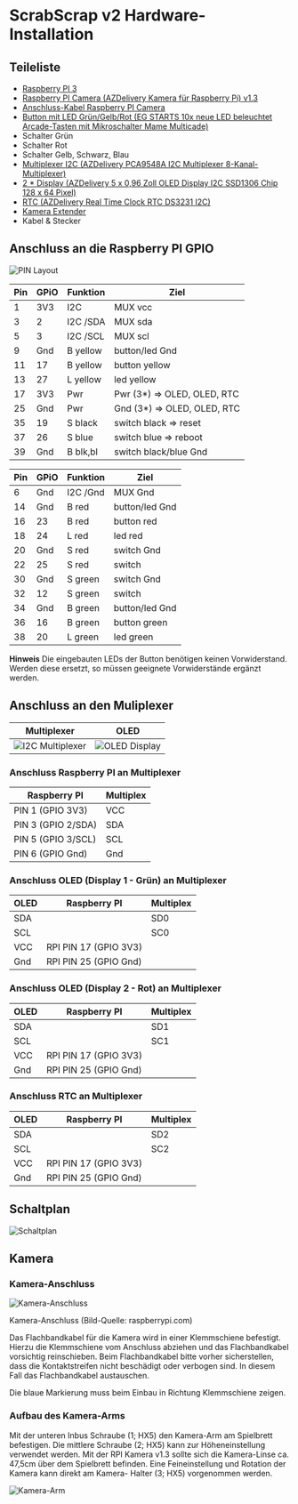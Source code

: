 # ScrabScrap v2 Hardware-Installation

## Teileliste

* [Raspberry PI 3](https://www.raspberrypi.com/products/raspberry-pi-3-model-b/)
* [Raspberry PI Camera (AZDelivery Kamera für Raspberry Pi) v1.3](https://www.az-delivery.de/products/raspberrykamerav1-3)
* [Anschluss-Kabel Raspberry PI Camera](https://www.az-delivery.de/products/200cm-ersatz-flexkabel-fur-raspberry-pi-kamera-und-das-raspberry-pi-display)
* [Button mit LED Grün/Gelb/Rot (EG STARTS 10x neue LED beleuchtet Arcade-Tasten mit Mikroschalter Mame Multicade)](https://www.amazon.de/gp/product/B01N549IDL)
* Schalter Grün
* Schalter Rot
* Schalter Gelb, Schwarz, Blau
* [Multiplexer I2C (AZDelivery PCA9548A I2C Multiplexer 8-Kanal-Multiplexer)](https://www.az-delivery.de/products/tca9548a-i2c-iic-multiplexer)
* [2 * Display (AZDelivery 5 x 0,96 Zoll OLED Display I2C SSD1306 Chip 128 x 64 Pixel)](https://www.az-delivery.de/products/0-96zolldisplay)
* [RTC (AZDelivery Real Time Clock RTC DS3231 I2C)](https://www.az-delivery.de/products/ds3231-real-time-clock)
* [Kamera Extender](https://www.berrybase.de/kamerakabelverbinder-fuer-raspberry-pi-15-pin-zu-15-pin)
* Kabel & Stecker

<div style="display:none;page-break-after: always;">\pagebreak</div>

## Anschluss an die Raspberry PI GPIO

![PIN Layout](images/pin-layout.png)

Pin | GPiO | Funktion | Ziel
----|------|----------|-----
1   | 3V3  | I2C      | MUX vcc
3   | 2    | I2C /SDA | MUX sda
5   | 3    | I2C /SCL | MUX scl
9   | Gnd  | B yellow | button/led Gnd
11  | 17   | B yellow | button yellow
13  | 27   | L yellow | led yellow
17  | 3V3  | Pwr      | Pwr (3*) => OLED, OLED, RTC
25  | Gnd  | Pwr      | Gnd (3*) => OLED, OLED, RTC
35  | 19   | S black  | switch black => reset
37  | 26   | S blue   | switch blue  => reboot
39  | Gnd  | B blk,bl | switch black/blue Gnd

Pin | GPiO | Funktion | Ziel
----|------|----------|-----
6   | Gnd  | I2C /Gnd | MUX Gnd
14  | Gnd  | B red    | button/led Gnd
16  | 23   | B red    | button red
18  | 24   | L red    | led red
20  | Gnd  | S red    | switch Gnd
22  | 25   | S red    | switch
30  | Gnd  | S green  | switch Gnd
32  | 12   | S green  | switch
34  | Gnd  | B green  | button/led Gnd
36  | 16   | B green  | button green
38  | 20   | L green  | led green

__Hinweis__ Die eingebauten LEDs der Button benötigen keinen Vorwiderstand. Werden diese ersetzt,
so müssen geeignete Vorwiderstände ergänzt werden.

<div style="display:none;page-break-after: always;">\pagebreak</div>

## Anschluss an den Muliplexer

| Multiplexer                                  | OLED                             |
|----------------------------------------------|----------------------------------|
| ![I2C Multiplexer](images/multiplexer.png)   | ![OLED Display](images/oled.png) |

### Anschluss Raspberry PI an Multiplexer

| Raspberry PI       | Multiplex |
|--------------------|-----------|
| PIN 1 (GPIO 3V3)   | VCC       |
| PIN 3 (GPIO 2/SDA) | SDA       |
| PIN 5 (GPIO 3/SCL) | SCL       |
| PIN 6 (GPIO Gnd)   | Gnd       |

### Anschluss OLED (Display 1 - Grün) an Multiplexer

| OLED | Raspberry PI          | Multiplex |
|------|-----------------------|-----------|
| SDA  |                       | SD0       |
| SCL  |                       | SC0       |
| VCC  | RPI PIN 17 (GPIO 3V3) |           |
| Gnd  | RPI PIN 25 (GPIO Gnd) |           |

### Anschluss OLED (Display 2 - Rot) an Multiplexer

| OLED | Raspberry PI          | Multiplex |
|------|-----------------------|-----------|
| SDA  |                       | SD1       |
| SCL  |                       | SC1       |
| VCC  | RPI PIN 17 (GPIO 3V3) |           |
| Gnd  | RPI PIN 25 (GPIO Gnd) |           |

### Anschluss RTC an Multiplexer

| OLED | Raspberry PI          | Multiplex |
|------|-----------------------|-----------|
| SDA  |                       | SD2       |
| SCL  |                       | SC2       |
| VCC  | RPI PIN 17 (GPIO 3V3) |           |
| Gnd  | RPI PIN 25 (GPIO Gnd) |           |

## Schaltplan

![Schaltplan](images/circuit-diagram.png)

## Kamera

### Kamera-Anschluss

![Kamera-Anschluss](images/camera-connector.png)

Kamera-Anschluss (Bild-Quelle: raspberrypi.com)

Das Flachbandkabel für die Kamera wird in einer Klemmschiene befestigt.
Hierzu die Klemmschiene vom Anschluss abziehen und das Flachbandkabel
vorsichtig reinschieben. Beim Flachbandkabel bitte vorher sicherstellen,
dass die Kontaktstreifen nicht beschädigt oder verbogen sind. In diesem
Fall das Flachbandkabel austauschen.

Die blaue Markierung muss beim Einbau in Richtung Klemmschiene zeigen.

### Aufbau des Kamera-Arms

Mit der unteren Inbus Schraube (1; HX5) den Kamera-Arm am Spielbrett befestigen.
Die mittlere Schraube (2; HX5) kann zur Höheneinstellung verwendet werden. Mit der
RPI Kamera v1.3 sollte sich die Kamera-Linse ca. 47,5cm über dem Spielbrett
befinden. Eine Feineinstellung und Rotation der Kamera kann direkt am Kamera-
Halter (3; HX5) vorgenommen werden.

![Kamera-Arm](images/camera-arm.png)
